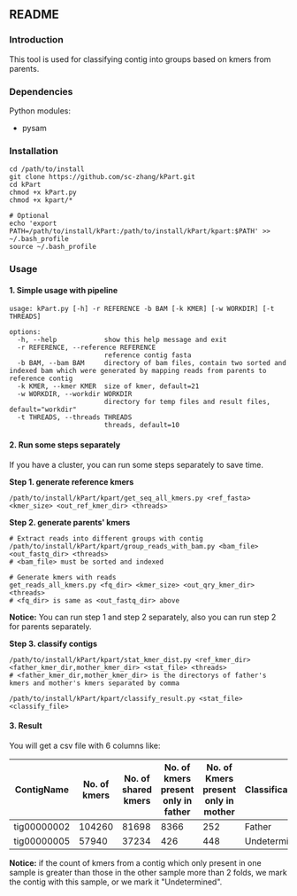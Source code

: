 ## README

### Introduction

This tool is used for classifying contig into groups based on kmers from parents.

### Dependencies

Python modules:

- pysam

### Installation

``` shell
cd /path/to/install
git clone https://github.com/sc-zhang/kPart.git
cd kPart
chmod +x kPart.py
chmod +x kpart/*

# Optional
echo 'export PATH=/path/to/install/kPart:/path/to/install/kPart/kpart:$PATH' >> ~/.bash_profile
source ~/.bash_profile
```

### Usage

#### 1. Simple usage with pipeline

```shell
usage: kPart.py [-h] -r REFERENCE -b BAM [-k KMER] [-w WORKDIR] [-t THREADS]

options:
  -h, --help            show this help message and exit
  -r REFERENCE, --reference REFERENCE
                        reference contig fasta
  -b BAM, --bam BAM     directory of bam files, contain two sorted and indexed bam which were generated by mapping reads from parents to reference contig
  -k KMER, --kmer KMER  size of kmer, default=21
  -w WORKDIR, --workdir WORKDIR
                        directory for temp files and result files, default="workdir"
  -t THREADS, --threads THREADS
                        threads, default=10
```

#### 2. Run some steps separately

If you have a cluster, you can run some steps separately to save time.

**Step 1. generate reference kmers**

```shell
/path/to/install/kPart/kpart/get_seq_all_kmers.py <ref_fasta> <kmer_size> <out_ref_kmer_dir> <threads>
```

**Step 2. generate parents' kmers**

```shell
# Extract reads into different groups with contig
/path/to/install/kPart/kpart/group_reads_with_bam.py <bam_file> <out_fastq_dir> <threads>
# <bam_file> must be sorted and indexed

# Generate kmers with reads
get_reads_all_kmers.py <fq_dir> <kmer_size> <out_qry_kmer_dir> <threads>
# <fq_dir> is same as <out_fastq_dir> above
```

**Notice:** You can run step 1 and step 2 separately, also you can run step 2 for parents separately.

**Step 3. classify contigs**

```shell
/path/to/install/kPart/kpart/stat_kmer_dist.py <ref_kmer_dir> <father_kmer_dir,mother_kmer_dir> <stat_file> <threads>
# <father_kmer_dir,mother_kmer_dir> is the directorys of father's kmers and mother's kmers separated by comma

/path/to/install/kPart/kpart/classify_result.py <stat_file> <classify_file>
```

#### 3. Result

You will get a csv file with 6 columns like:

| ContigName  | No. of kmers | No. of shared kmers | No. of kmers present only in father | No. of Kmers present only in mother | Classification |
|-------------|--------------|---------------------|-------------------------------------|-------------------------------------|----------------|
| tig00000002 | 104260       | 81698               | 8366                                | 252                                 | Father         |
| tig00000005 | 57940        | 37234               | 426                                 | 448                                 | Undetermined   |

**Notice:** if the count of kmers from a contig which only present in one sample is greater than those in the other
sample more than 2 folds, we mark the contig with this sample, or we mark it "Undetermined".


